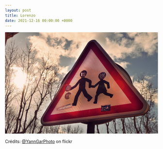 ```yaml
---
layout: post
title: Lorenzo
date: 2021-12-16 00:00:00 +0000
---
```


![Lorenzo](/images/2021-12-16.jpg)

Crédits: [@YannGarPhoto](https://www.flickr.com/people/yannickgar/) on flickr
